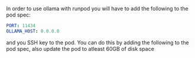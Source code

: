 In order to use ollama with runpod you will have to add the following to the pod spec:

```yaml
PORT: 11434
OLLAMA_HOST: 0.0.0.0
```

and you SSH key to the pod. You can do this by adding the following to the pod spec, also update the pod to atleast 60GB of disk space
